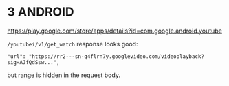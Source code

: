 # 3 ANDROID

https://play.google.com/store/apps/details?id=com.google.android.youtube

`/youtubei/v1/get_watch` response looks good:

~~~
"url": "https://rr2---sn-q4flrn7y.googlevideo.com/videoplayback?sig=AJfQdSsw...",
~~~

but range is hidden in the request body.
